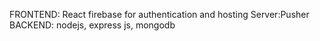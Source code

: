 FRONTEND: React
firebase for authentication and hosting
Server:Pusher
BACKEND: nodejs, express js, mongodb
